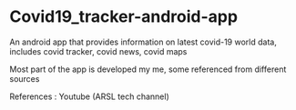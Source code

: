 # Covid19_tracker-android-app
An android app that provides information on latest covid-19 world data, includes covid tracker, covid news, covid maps




Most part of the app is developed my me, some referenced from different sources

References : Youtube (ARSL tech channel)
